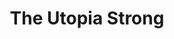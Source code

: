 ---
title: "The Utopia Strong"
summary: "British prog-electronica trio."
slug: "the-utopia-strong"
image: "the-utopia-strong.jpg"
apple_music_artist_url: "https://music.apple.com/gb/artist/the-utopia-strong/1466901770"
wikipedia_url: "none"
---